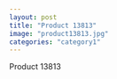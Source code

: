 ```yaml
---
layout: post
title: "Product 13813"
image: "product13813.jpg"
categories: "category1"
---
```

Product 13813
